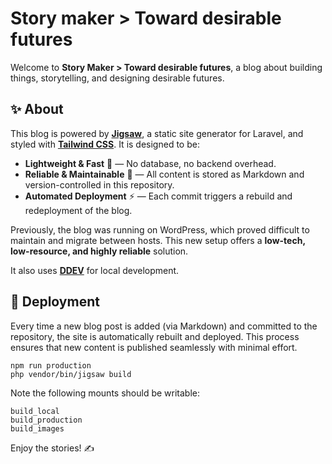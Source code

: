 # Story maker > Toward desirable futures

Welcome to **Story Maker > Toward desirable futures**, a blog about building things, storytelling, and designing desirable futures.

## ✨ About
This blog is powered by **[Jigsaw](https://jigsaw.tighten.com/)**, a static site generator for Laravel, and styled with **[Tailwind CSS](https://tailwindcss.com)**. It is designed to be:

- **Lightweight & Fast** 🚀 — No database, no backend overhead.
- **Reliable & Maintainable** 🔧 — All content is stored as Markdown and version-controlled in this repository.
- **Automated Deployment** ⚡ — Each commit triggers a rebuild and redeployment of the blog.

Previously, the blog was running on WordPress, which proved difficult to maintain and migrate between hosts. This new setup offers a **low-tech, low-resource, and highly reliable** solution.

It also uses **[DDEV](https://ddev.readthedocs.io/)** for local development.

## 🚀 Deployment
Every time a new blog post is added (via Markdown) and committed to the repository, the site is automatically rebuilt and deployed. This process ensures that new content is published seamlessly with minimal effort.

```
npm run production
php vendor/bin/jigsaw build
```

Note the following mounts should be writable:
```
build_local
build_production
build_images
```

Enjoy the stories! ✍️
